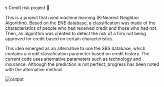 🌀 Credit risk project 🤖

This is a project that used machine learning (K-Nearest Neighbor Algorithm). Based on the ENE database, a classification was made of the characteristics of people who had received credit and those who had not. Then, an algorithm was created to detect the risk of a firm not being approved for credit based on certain characteristics.

This idea emerged as an alternative to use the SBS database, which contains a credit classification parameter based on credit history. The current code uses alternative parameters such as technology and insurance. Although the prediction is not perfect, progress has been noted with the alternative method.

![output](https://github.com/user-attachments/assets/428ff4c1-b97e-47be-b8db-79ea9e19269c)
